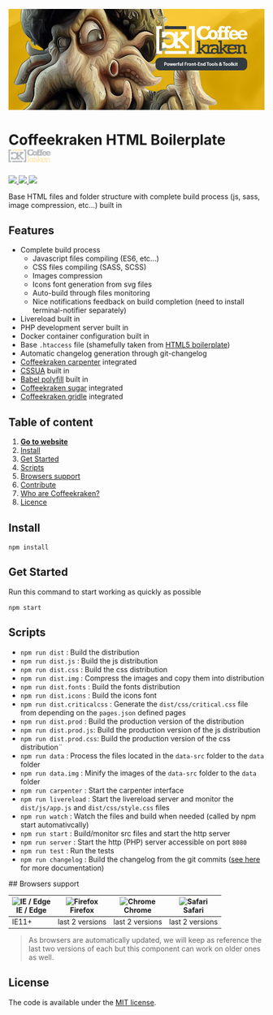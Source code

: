 ![Coffeekraken HTML Boilerplate](.resources/doc-header.jpg)

# Coffeekraken HTML Boilerplate <img src=".resources/coffeekraken-logo.jpg" height="25px" />

<p>
	<a href="https://travis-ci.org/coffeekraken/html-boilerplate">
		<img src="https://img.shields.io/travis/coffeekraken/html-boilerplate.svg?style=flat-square" />
	</a>
	<!-- <a href="https://www.npmjs.com/package/{package-name}">
		<img src="https://img.shields.io/npm/v/{package-name}.svg?style=flat-square" />
	</a> -->
	<!-- <a href="https://github.com/coffeekraken/html-boilerplate/blob/master/LICENSE.txt">
		<img src="https://img.shields.io/npm/l/{package-name}.svg?style=flat-square" />
	</a> -->
	<!-- <a href="https://github.com/coffeekraken/html-boilerplate">
		<img src="https://img.shields.io/npm/dt/{package-name}.svg?style=flat-square" />
	</a>
	<a href="https://github.com/coffeekraken/html-boilerplate">
		<img src="https://img.shields.io/github/forks/coffeekraken/html-boilerplate.svg?style=social&label=Fork&style=flat-square" />
	</a>
	<a href="https://github.com/coffeekraken/html-boilerplate">
		<img src="https://img.shields.io/github/stars/coffeekraken/html-boilerplate.svg?style=social&label=Star&style=flat-square" />
	</a>-->
	<a href="https://twitter.com/coffeekrakenio">
		<img src="https://img.shields.io/twitter/url/http/coffeekrakenio.svg?style=social&style=flat-square" />
	</a>
	<a href="https://coffeekraken.io">
		<img src="https://img.shields.io/twitter/url/http/shields.io.svg?style=flat-square&label=https://coffeekraken.io&colorB=f2bc2b&style=flat-square" />
	</a>
</p>

Base HTML files and folder structure with complete build process (js, sass, image compression, etc...) built in

## Features

- Complete build process
	- Javascript files compiling (ES6, etc...)
	- CSS files compiling (SASS, SCSS)
	- Images compression
	- Icons font generation from svg files
	- Auto-build through files monitoring
	- Nice notifications feedback on build completion (need to install terminal-notifier separately)
- Livereload built in
- PHP development server built in
- Docker container configuration built in
- Base `.htaccess` file (shamefully taken from [HTML5 boilerplate](https://github.com/h5bp/html5-boilerplate))
- Automatic changelog generation through git-changelog
- [Coffeekraken carpenter](https://github.com/coffeekraken/carpenter) integrated
- [CSSUA](http://cssuseragent.org/) built in
- [Babel polyfill](https://www.npmjs.com/package/babel-polyfill) built in
- [Coffeekraken sugar](https://github.com/coffeekraken/sugar) integrated
- [Coffeekraken gridle](https://github.com/coffeekraken/gridle) integrated

## Table of content

1. **[Go to website](https://coffeekraken.io)**
2. [Install](#readme-install)
3. [Get Started](#readme-get-started)
4. [Scripts](#readme-scripts)
5. [Browsers support](#readme-browsers-support)
6. [Contribute](https://github.com/Coffeekraken/coffeekraken/blob/master/contribute.md)
7. [Who are Coffeekraken?](https://github.com/Coffeekraken/coffeekraken/blob/master/who-are-we.md)
8. [Licence](#readme-license)

<a name="readme-install"></a>
## Install

```
npm install
```

<a name="readme-get-started"></a>
## Get Started

Run this command to start working as quickly as possible

```
npm start
```

<a name="readme-scripts"></a>
## Scripts

- ```npm run dist``` : Build the distribution
- ```npm run dist.js``` : Build the js distribution
- ```npm run dist.css``` : Build the css distribution
- ```npm run dist.img``` : Compress the images and copy them into distribution
- ```npm run dist.fonts``` : Build the fonts distribution
- ```npm run dist.icons``` : Build the icons font
- ```npm run dist.criticalcss``` : Generate the `dist/css/critical.css` file from depending on the `pages.json` defined pages
- ```npm run dist.prod``` : Build the production version of the distribution
- ```npm run dist.prod.js```: Build the production version of the js distribution
- ```npm run dist.prod.css```: Build the production version of the css distribution¨
- ```npm run data``` : Process the files located in the `data-src` folder to the `data` folder
- ```npm run data.img``` : Minify the images of the `data-src` folder to the `data` folder
- ```npm run carpenter``` : Start the carpenter interface
- ```npm run livereload``` : Start the livereload server and monitor the `dist/js/app.js` and `dist/css/style.css` files
- ```npm run watch``` : Watch the files and build when needed (called by npm start automativcally)
- ```npm run start``` : Build/monitor src files and start the http server
- ```npm run server``` : Start the http (PHP) server accessible on port `8080`
- ```npm run test``` : Run the tests
- ```npm run changelog``` : Build the changelog from the git commits ([see here](https://www.npmjs.com/package/git-changelog) for more documentation) 

<a name="readme-browsers-support"></a>
## Browsers support

| <img src="https://raw.githubusercontent.com/godban/browsers-support-badges/master/src/images/edge.png" alt="IE / Edge" width="16px" height="16px" /></br>IE / Edge | <img src="https://raw.githubusercontent.com/godban/browsers-support-badges/master/src/images/firefox.png" alt="Firefox" width="16px" height="16px" /></br>Firefox | <img src="https://raw.githubusercontent.com/godban/browsers-support-badges/master/src/images/chrome.png" alt="Chrome" width="16px" height="16px" /></br>Chrome | <img src="https://raw.githubusercontent.com/godban/browsers-support-badges/master/src/images/safari.png" alt="Safari" width="16px" height="16px" /></br>Safari |
| --------- | --------- | --------- | --------- |
| IE11+ | last 2 versions| last 2 versions| last 2 versions

> As browsers are automatically updated, we will keep as reference the last two versions of each but this component can work on older ones as well.

<a name="readme-license"></a>
## License

The code is available under the [MIT license](LICENSE.txt).
